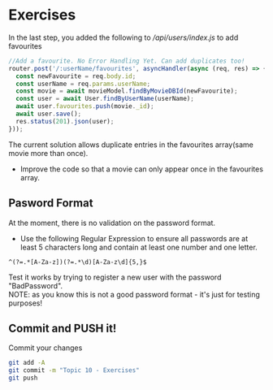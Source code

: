 # Exercises

In the last step, you added the following to */api/users/index.js* to add favourites

```javascript
//Add a favourite. No Error Handling Yet. Can add duplicates too!
router.post('/:userName/favourites', asyncHandler(async (req, res) => {
  const newFavourite = req.body.id;
  const userName = req.params.userName;
  const movie = await movieModel.findByMovieDBId(newFavourite);
  const user = await User.findByUserName(userName);
  await user.favourites.push(movie._id);
  await user.save(); 
  res.status(201).json(user); 
}));
```

The current solution allows duplicate entries in the favourites array(same movie more than once).  
- Improve the code so that a movie can only appear once in the favourites array. 

## Pasword Format
At the moment, there is no validation on the password format. 

- Use the following Regular Expression to ensure all passwords are at least 5 characters long and contain at least one number and one letter.

~~~
^(?=.*[A-Za-z])(?=.*\d)[A-Za-z\d]{5,}$
~~~
Test it works by trying to register a new user with the password "BadPassword".  
NOTE: as you know this is not a good password format - it's just for testing purposes!

## Commit and PUSH it!

Commit your changes
~~~bash
git add -A
git commit -m "Topic 10 - Exercises"
git push
~~~
